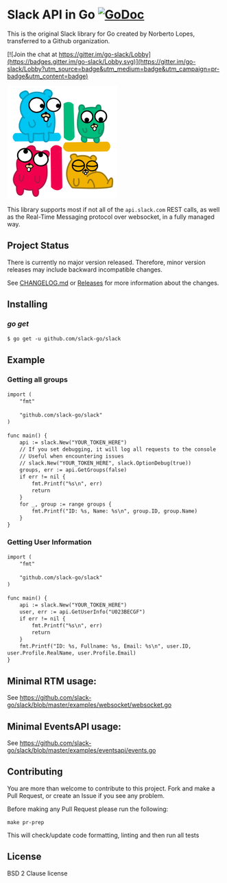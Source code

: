 Slack API in Go [![GoDoc](https://godoc.org/github.com/slack-go/slack?status.svg)](https://godoc.org/github.com/slack-go/slack)
===============
This is the original Slack library for Go created by Norberto Lopes, transferred to a Github organization.

[![Join the chat at https://gitter.im/go-slack/Lobby](https://badges.gitter.im/go-slack/Lobby.svg)](https://gitter.im/go-slack/Lobby?utm_source=badge&utm_medium=badge&utm_campaign=pr-badge&utm_content=badge)

![logo](logo.png "icon")

This library supports most if not all of the `api.slack.com` REST
calls, as well as the Real-Time Messaging protocol over websocket, in
a fully managed way.

## Project Status
There is currently no major version released.
Therefore, minor version releases may include backward incompatible changes.

See [CHANGELOG.md](https://github.com/slack-go/slack/blob/master/CHANGELOG.md) or [Releases](https://github.com/slack-go/slack/releases) for more information about the changes.

## Installing

### *go get*

    $ go get -u github.com/slack-go/slack

## Example

### Getting all groups

```golang
import (
	"fmt"

	"github.com/slack-go/slack"
)

func main() {
	api := slack.New("YOUR_TOKEN_HERE")
	// If you set debugging, it will log all requests to the console
	// Useful when encountering issues
	// slack.New("YOUR_TOKEN_HERE", slack.OptionDebug(true))
	groups, err := api.GetGroups(false)
	if err != nil {
		fmt.Printf("%s\n", err)
		return
	}
	for _, group := range groups {
		fmt.Printf("ID: %s, Name: %s\n", group.ID, group.Name)
	}
}
```

### Getting User Information

```golang
import (
    "fmt"

    "github.com/slack-go/slack"
)

func main() {
    api := slack.New("YOUR_TOKEN_HERE")
    user, err := api.GetUserInfo("U023BECGF")
    if err != nil {
	    fmt.Printf("%s\n", err)
	    return
    }
    fmt.Printf("ID: %s, Fullname: %s, Email: %s\n", user.ID, user.Profile.RealName, user.Profile.Email)
}
```

## Minimal RTM usage:

See https://github.com/slack-go/slack/blob/master/examples/websocket/websocket.go


## Minimal EventsAPI usage:

See https://github.com/slack-go/slack/blob/master/examples/eventsapi/events.go


## Contributing

You are more than welcome to contribute to this project.  Fork and
make a Pull Request, or create an Issue if you see any problem.

Before making any Pull Request please run the following:

```
make pr-prep
```

This will check/update code formatting, linting and then run all tests

## License

BSD 2 Clause license
